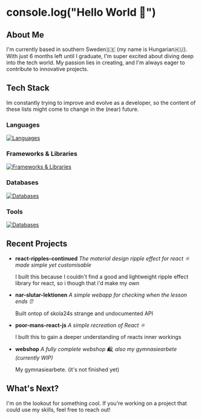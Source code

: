 # console.log("Hello World 👋")
## About Me
I'm currently based in southern Sweden🇸🇪 (my name is Hungarian🇭🇺). With just 6 months left until I graduate, I'm super excited about diving deep into the tech world. My passion lies in creating, and I'm always eager to contribute to innovative projects.

## Tech Stack

Im constantly trying to improve and evolve as a developer, so the content of these lists might come to change in the (near) future.

### Languages
[![Languages](https://skillicons.dev/icons?i=ts,js,html,css)](https://skillicons.dev)

### Frameworks & Libraries
[![Frameworks & Libraries](https://skillicons.dev/icons?i=react,nextjs,tailwind)](https://skillicons.dev)

### Databases
[![Databases](https://skillicons.dev/icons?i=mongodb,mysql,postgresql)](https://skillicons.dev)

### Tools
[![Databases](https://skillicons.dev/icons?i=vscode,git,github)](https://skillicons.dev)

## Recent Projects

- **react-ripples-continued** *The material design ripple effect for react ⚛️ made simple yet customisable*
  
  I built this because I couldn't find a good and lightweight ripple effect library for react, so i though that i'd make my own
- **nar-slutar-lektionen** *A simple webapp for checking when the lesson ends ⏰*

  Built ontop of skola24s strange and undocumented API
- **poor-mans-react-js** *A simple recreation of React ⚛️*

  I built this to gain a deeper understanding of reacts inner workings
- **webshop** *A fully complete webshop 🛍️, also my gymnasiearbete (currently WIP)*

  My gymnasiearbete. (it's not finished yet)

## What's Next?
I'm on the lookout for something cool. If you're working on a project that could use my skills, feel free to reach out!
